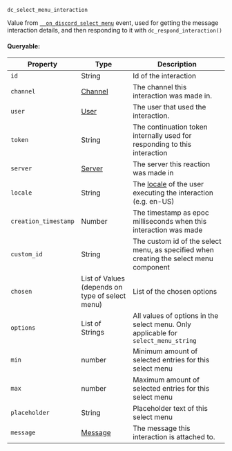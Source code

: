 `dc_select_menu_interaction`

Value from [`__on_discord_select_menu`](/events/discord-select-menu.md) event, used for getting the message interaction details, and then responding to it with `dc_respond_interaction()`

#### Queryable:

| Property             | Type                                            | Description                                                                                                            |
|----------------------|-------------------------------------------------|------------------------------------------------------------------------------------------------------------------------|
| `id`                 | String                                          | Id of the interaction                                                                                                  |
| `channel`            | [Channel](/values/channel.md)                   | The channel this interaction was made in.                                                                              |
| `user`               | [User](/values/user.md)                         | The user that used the interaction.                                                                                    |
| `token`              | String                                          | The continuation token internally used for responding to this interaction                                              |
| `server`             | [Server](/values/server.md)                     | The server this reaction was made in                                                                                   |
| `locale`             | String                                          | The [locale](https://discord.com/developers/docs/reference#locales) of the user executing the interaction (e.g. en-US) |
| `creation_timestamp` | Number                                          | The timestamp as epoc milliseconds when this interaction was made                                                      |
| `custom_id`          | String                                          | The custom id of the select menu, as specified when creating the select menu component                                 |
| `chosen`             | List of Values (depends on type of select menu) | List of the chosen options                                                                                             |
| `options`            | List of Strings                                 | All values of options in the select menu. Only applicable for `select_menu_string`                                     |
| `min`                | number                                          | Minimum amount of selected entries for this select menu                                                                |
| `max`                | number                                          | Maximum amount of selected entries for this select menu                                                                |
| `placeholder`        | String                                          | Placeholder text of this select menu                                                                                   |
| `message`            | [Message](/values/message.md)                   | The message this interaction is attached to.                                                                           |